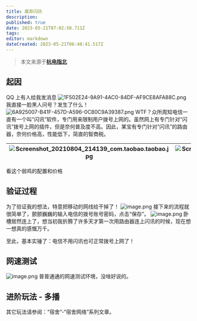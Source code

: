 ```yaml
---
title: 废弃闪讯
description:
published: true
date: 2023-05-21T07:02:58.711Z
tags:
editor: markdown
dateCreated: 2023-05-21T06:48:41.517Z
---
```


> 本文来源于[**杭电指北**](https://www.yuque.com/hduer/guide)

## 起因

QQ 上有人给我发消息
![1F502E24-9A91-4AC0-84DF-AF9CE8AFA88C.png](https://cdn.nlark.com/yuque/0/2021/png/2596791/1628083768400-bbf08f0c-25a4-4533-aeb1-79eff39ab3ed.png#clientId=u5ff644ee-e25b-4&from=paste&id=ua18eb574&originHeight=236&originWidth=388&originalType=binary&ratio=1&size=26386&status=done&style=stroke&taskId=u16f3ba15-38f9-4884-b785-8701bd54aec)
我直接一脸黑人问号？发生了什么！
![6A925007-B41F-457D-A596-0C80C9A39387.png](https://cdn.nlark.com/yuque/0/2021/png/2596791/1628083863010-22f8ec70-54fe-4344-b4ac-38e7ac528bd4.png#clientId=u5ff644ee-e25b-4&from=paste&id=u9bd5d608&originHeight=356&originWidth=348&originalType=binary&ratio=1&size=34390&status=done&style=stroke&taskId=u6173dde4-a2f7-4684-96bd-7952f7dd911)
WTF？众所周知电信一直有一个叫“闪讯”软件，专门用来限制用户拨号上网的。虽然网上有专门针对“闪讯”拨号上网的插件，但是奈何普及度不高。因此，某宝有专门针对“闪讯”的路由器，奈何价格高，性能低下，简直的智商税。

| ![Screenshot_20210804_214139_com.taobao.taobao.jpg](https://cdn.nlark.com/yuque/0/2021/jpeg/2596791/1628084546847-4c318c70-5944-4914-b3d9-8b53f1fdf149.jpeg#clientId=u5ff644ee-e25b-4&from=drop&id=ubd5fe742&originHeight=2340&originWidth=1080&originalType=binary&ratio=1&size=465097&status=done&style=none&taskId=ud3a4b322-0344-42dd-bb12-adcddb7cad2) | ![Screenshot_20210804_214147_com.taobao.taobao.jpg](https://cdn.nlark.com/yuque/0/2021/jpeg/2596791/1628084553354-7b1d347c-ca30-44a3-8b0d-26c34f1b3327.jpeg#clientId=u5ff644ee-e25b-4&from=drop&id=MLUWd&originHeight=2340&originWidth=1080&originalType=binary&ratio=1&size=418639&status=done&style=none&taskId=ud5b16030-4fbe-49eb-be98-f3b07a05e58) | ![Screenshot_20210804_214157_com.taobao.taobao.jpg](https://cdn.nlark.com/yuque/0/2021/jpeg/2596791/1628084564321-b1676ac0-a0c1-47a8-b426-964ab9ce12d1.jpeg#clientId=u5ff644ee-e25b-4&from=paste&height=1170&id=ud9f0ebeb&originHeight=2340&originWidth=1080&originalType=binary&ratio=1&size=726212&status=done&style=none&taskId=u924f62a2-bce5-4f38-af0b-b26bcd45476&width=540) |
|-------------------------------------------------------------------------------------------------------------------------------------------------------------------------------------------------------------------------------------------------------------------------------------------------------------------------------------------------------------|---------------------------------------------------------------------------------------------------------------------------------------------------------------------------------------------------------------------------------------------------------------------------------------------------------------------------------------------------------|------------------------------------------------------------------------------------------------------------------------------------------------------------------------------------------------------------------------------------------------------------------------------------------------------------------------------------------------------------------------------------|

看这个弱鸡的配置和价格

## 验证过程

为了验证我的想法，特意把移动的网线给干掉了！
![image.png](https://cdn.nlark.com/yuque/0/2021/png/2596791/1628084972582-40ce55a1-6923-4d31-969a-8cf1aea21490.png#clientId=u5ff644ee-e25b-4&from=paste&height=809&id=u4ac7e69f&originHeight=1618&originWidth=1452&originalType=binary&ratio=1&size=4651875&status=done&style=stroke&taskId=uc3503cf5-e4de-413f-b541-ba4af1b5273&width=726)
接下来的流程就很简单了，颤颤巍巍的输入电信的拨号账号密码，点击“保存”。
![image.png](https://cdn.nlark.com/yuque/0/2021/png/2596791/1628085125239-e1b2cc35-d497-4538-814d-eee99cd05f16.png#clientId=u5ff644ee-e25b-4&from=paste&height=574&id=u8eefe8aa&originHeight=766&originWidth=723&originalType=binary&ratio=1&size=113767&status=done&style=stroke&taskId=ub91fac22-5c23-43f4-b3da-758f78324e1&width=542)
卧槽居然连上了，想当初我折腾了许多天才第一次用路由器连上闪讯的时候，现在想一想真的感慨万千。

至此，基本实锤了：电信不用闪讯也可正常拨号上网了！

## 网速测试

![image.png](https://cdn.nlark.com/yuque/0/2021/png/2596791/1628085272399-3ed5698f-2b31-48aa-b6e8-0e866aec6325.png#clientId=u5ff644ee-e25b-4&from=paste&height=351&id=u0547972f&originHeight=702&originWidth=1466&originalType=binary&ratio=1&size=122047&status=done&style=none&taskId=u3ba1c631-2c33-460e-b9bd-ab596395bc0&width=733)
普普通通的网速测试环境，没啥好说的。

## 进阶玩法 - 多播

其它玩法请参阅：“宿舍”-“宿舍网络”系列文章。
